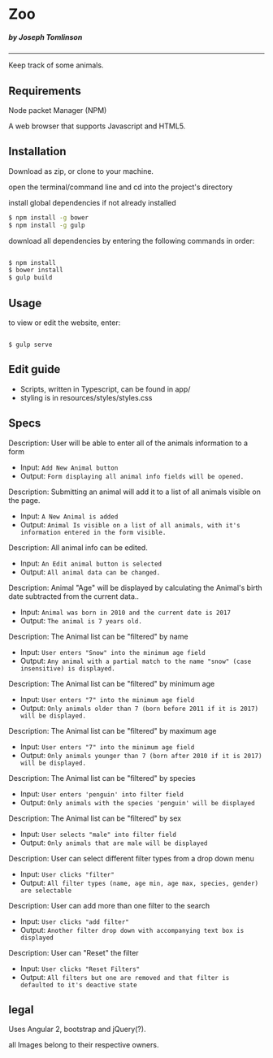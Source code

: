 # Zoo

##### by Joseph Tomlinson
---

Keep track of some animals.

## Requirements
Node packet Manager (NPM)

A web browser that supports Javascript and HTML5.

## Installation
Download as zip, or clone to your machine.

open the terminal/command line and cd into the project's directory

install global dependencies if not already installed
```bash
$ npm install -g bower
$ npm install -g gulp
```

download all dependencies by entering the following commands in order:
```bash

$ npm install
$ bower install
$ gulp build
```

## Usage
to view or edit the website, enter:

```

$ gulp serve
```


## Edit guide
* Scripts, written in Typescript, can be found in app/
* styling is in resources/styles/styles.css

## Specs

Description: User will be able to enter all of the animals information to a form
* Input: `Add New Animal button`
* Output: `Form displaying all animal info fields will be opened.`

Description: Submitting an animal will add it to a list of all animals visible on the page.
* Input: `A New Animal is added`
* Output: `Animal Is visible on a list of all animals, with it's information entered in the form visible.`

Description: All animal info can be edited.
* Input: `An Edit animal button is selected`
* Output: `All animal data can be changed.`

Description: Animal "Age" will be displayed by calculating the Animal's birth date subtracted from the current data..
* Input: `Animal was born in 2010 and the current date is 2017`
* Output: `The animal is 7 years old.`

Description: The Animal list can be "filtered" by name
* Input: `User enters "Snow" into the minimum age field`
* Output: `Any animal with a partial match to the name "snow" (case insensitive) is displayed.`

Description: The Animal list can be "filtered" by minimum age
* Input: `User enters "7" into the minimum age field`
* Output: `Only animals older than 7 (born before 2011 if it is 2017) will be displayed.`

Description: The Animal list can be "filtered" by maximum age
* Input: `User enters "7" into the minimum age field`
* Output: `Only animals younger than 7 (born after 2010 if it is 2017) will be displayed.`

Description: The Animal list can be "filtered" by species
* Input: `User enters 'penguin' into filter field`
* Output: `Only animals with the species 'penguin' will be displayed`

Description: The Animal list can be "filtered" by sex
* Input: `User selects "male" into filter field`
* Output: `Only animals that are male will be displayed`

Description: User can select different filter types from a drop down menu
* Input: `User clicks "filter"`
* Output: `All filter types (name, age min, age max, species, gender) are selectable`

Description: User can add more than one filter to the search
* Input: `User clicks "add filter"`
* Output: `Another filter drop down with accompanying text box is displayed`

Description: User can "Reset" the filter
* Input: `User clicks "Reset Filters"`
* Output: `All filters but one are removed and that filter is defaulted to it's deactive state`

## legal
Uses Angular 2, bootstrap and jQuery(?).

all Images belong to their respective owners.
